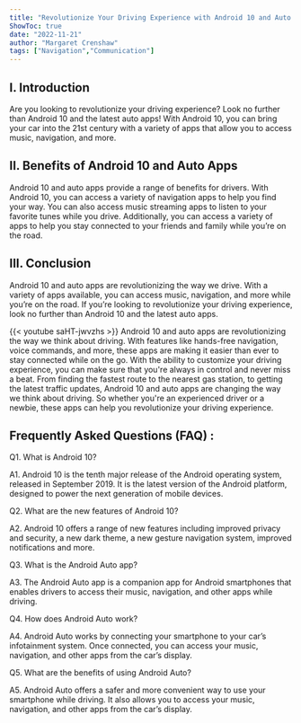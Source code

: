 ```yaml
---
title: "Revolutionize Your Driving Experience with Android 10 and Auto Apps!"
ShowToc: true 
date: "2022-11-21"
author: "Margaret Crenshaw" 
tags: ["Navigation","Communication"]
---
```

## I. Introduction

Are you looking to revolutionize your driving experience? Look no further than Android 10 and the latest auto apps! With Android 10, you can bring your car into the 21st century with a variety of apps that allow you to access music, navigation, and more.

## II. Benefits of Android 10 and Auto Apps

Android 10 and auto apps provide a range of benefits for drivers. With Android 10, you can access a variety of navigation apps to help you find your way. You can also access music streaming apps to listen to your favorite tunes while you drive. Additionally, you can access a variety of apps to help you stay connected to your friends and family while you’re on the road.

## III. Conclusion

Android 10 and auto apps are revolutionizing the way we drive. With a variety of apps available, you can access music, navigation, and more while you’re on the road. If you’re looking to revolutionize your driving experience, look no further than Android 10 and the latest auto apps.

{{< youtube saHT-jwvzhs >}} 
Android 10 and auto apps are revolutionizing the way we think about driving. With features like hands-free navigation, voice commands, and more, these apps are making it easier than ever to stay connected while on the go. With the ability to customize your driving experience, you can make sure that you're always in control and never miss a beat. From finding the fastest route to the nearest gas station, to getting the latest traffic updates, Android 10 and auto apps are changing the way we think about driving. So whether you're an experienced driver or a newbie, these apps can help you revolutionize your driving experience.

## Frequently Asked Questions (FAQ) :
Q1. What is Android 10?

A1. Android 10 is the tenth major release of the Android operating system, released in September 2019. It is the latest version of the Android platform, designed to power the next generation of mobile devices.

Q2. What are the new features of Android 10?

A2. Android 10 offers a range of new features including improved privacy and security, a new dark theme, a new gesture navigation system, improved notifications and more.

Q3. What is the Android Auto app?

A3. The Android Auto app is a companion app for Android smartphones that enables drivers to access their music, navigation, and other apps while driving.

Q4. How does Android Auto work?

A4. Android Auto works by connecting your smartphone to your car’s infotainment system. Once connected, you can access your music, navigation, and other apps from the car’s display.

Q5. What are the benefits of using Android Auto?

A5. Android Auto offers a safer and more convenient way to use your smartphone while driving. It also allows you to access your music, navigation, and other apps from the car’s display.



